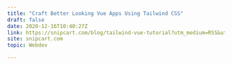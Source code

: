 ```yaml
---
title: "Craft Better Looking Vue Apps Using Tailwind CSS"
draft: false
date: 2020-12-16T10:40:27Z
link: https://snipcart.com/blog/tailwind-vue-tutorial?utm_medium=RSS&utm_source=hune
site: snipcart.com
topic: Webdev  

---
```

